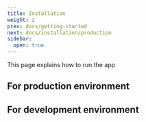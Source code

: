 ```yaml
---
title: Installation
weight: 2
prev: docs/getting-started
next: docs/installation/production
sidebar:
  open: true
---
```


This page explains how to run the app

## For production environment

## For development environment